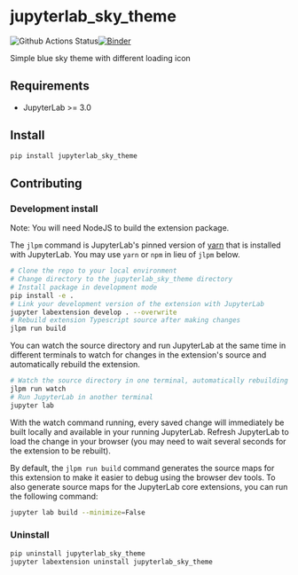 # jupyterlab_sky_theme

![Github Actions Status](https://github.com/my_name/mytheme/workflows/Build/badge.svg)[![Binder](https://mybinder.org/badge_logo.svg)](https://mybinder.org/v2/gh/my_name/mytheme/master?urlpath=lab)

Simple blue sky theme with different loading icon


## Requirements

* JupyterLab >= 3.0

## Install

```bash
pip install jupyterlab_sky_theme
```

## Contributing

### Development install

Note: You will need NodeJS to build the extension package.

The `jlpm` command is JupyterLab's pinned version of
[yarn](https://yarnpkg.com/) that is installed with JupyterLab. You may use
`yarn` or `npm` in lieu of `jlpm` below.

```bash
# Clone the repo to your local environment
# Change directory to the jupyterlab_sky_theme directory
# Install package in development mode
pip install -e .
# Link your development version of the extension with JupyterLab
jupyter labextension develop . --overwrite
# Rebuild extension Typescript source after making changes
jlpm run build
```

You can watch the source directory and run JupyterLab at the same time in different terminals to watch for changes in the extension's source and automatically rebuild the extension.

```bash
# Watch the source directory in one terminal, automatically rebuilding when needed
jlpm run watch
# Run JupyterLab in another terminal
jupyter lab
```

With the watch command running, every saved change will immediately be built locally and available in your running JupyterLab. Refresh JupyterLab to load the change in your browser (you may need to wait several seconds for the extension to be rebuilt).

By default, the `jlpm run build` command generates the source maps for this extension to make it easier to debug using the browser dev tools. To also generate source maps for the JupyterLab core extensions, you can run the following command:

```bash
jupyter lab build --minimize=False
```

### Uninstall

```bash
pip uninstall jupyterlab_sky_theme
jupyter labextension uninstall jupyterlab_sky_theme
```
